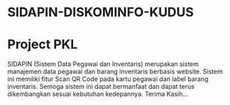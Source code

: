 # SIDAPIN-DISKOMINFO-KUDUS 
# Project PKL

SIDAPIN (Sistem Data Pegawai dan Inventaris) merupakan sistem manajemen data pegawai dan barang inventaris berbasis website. Sistem ini memiliki fitur Scan QR Code pada kartu pegawai dan label barang inventaris. Semoga sistem ini dapat bermanfaat dan dapat terus dikembangkan sesuai kebutuhan kedepannya. Terima Kasih... 
